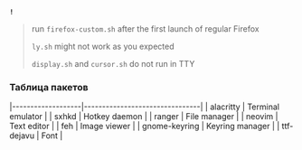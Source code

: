 **`!`**
> run `firefox-custom.sh` after the first launch of regular Firefox
>
> `ly.sh` might not work as you expected
> 
> `display.sh` and `cursor.sh` do not run in TTY


### Таблица пакетов

|-------------------|--------------------------------|
| alacritty         | Terminal emulator             |
| sxhkd             | Hotkey daemon                 |
| ranger            | File manager                  |
| neovim            | Text editor                   |
| feh               | Image viewer                  |
| gnome-keyring     | Keyring manager               |
| ttf-dejavu        | Font                          |
